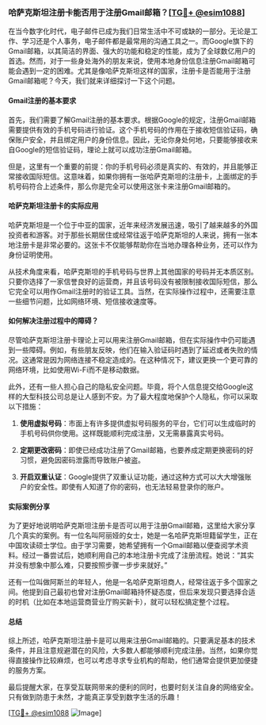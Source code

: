 ### 哈萨克斯坦注册卡能否用于注册Gmail邮箱？[[TG💪+ @esim1088](https://t.me/s/esim1088)]

在当今数字化时代，电子邮件已成为我们日常生活中不可或缺的一部分。无论是工作、学习还是个人事务，电子邮件都是最常用的沟通工具之一。而Google旗下的Gmail邮箱，以其简洁的界面、强大的功能和稳定的性能，成为了全球数亿用户的首选。然而，对于一些身处海外的朋友来说，使用本地身份信息注册Gmail邮箱可能会遇到一定的困难。尤其是像哈萨克斯坦这样的国家，注册卡是否能用于注册Gmail邮箱呢？今天，我们就来详细探讨一下这个问题。

#### Gmail注册的基本要求

首先，我们需要了解Gmail注册的基本要求。根据Google的规定，注册Gmail邮箱需要提供有效的手机号码进行验证。这个手机号码的作用在于接收短信验证码，确保账户安全，并且绑定用户的身份信息。因此，无论你身处何地，只要能够接收来自Google的短信验证码，理论上就可以成功注册Gmail邮箱。

但是，这里有一个重要的前提：你的手机号码必须是真实的、有效的，并且能够正常接收国际短信。这意味着，如果你拥有一张哈萨克斯坦的注册卡，上面绑定的手机号码符合上述条件，那么你是完全可以使用这张卡来注册Gmail邮箱的。

#### 哈萨克斯坦注册卡的实际应用

哈萨克斯坦是一个位于中亚的国家，近年来经济发展迅速，吸引了越来越多的外国投资者和游客。对于那些长期居住或经常往返于哈萨克斯坦的人来说，拥有一张本地注册卡是非常必要的。这张卡不仅能够帮助你在当地办理各种业务，还可以作为身份证明使用。

从技术角度来看，哈萨克斯坦的手机号码与世界上其他国家的号码并无本质区别。只要你选择了一家信誉良好的运营商，并且该号码没有被限制接收国际短信，那么它完全可以用作Gmail注册时的验证工具。当然，在实际操作过程中，还需要注意一些细节问题，比如网络环境、短信接收速度等。

#### 如何解决注册过程中的障碍？

尽管哈萨克斯坦注册卡理论上可以用来注册Gmail邮箱，但在实际操作中仍可能遇到一些障碍。例如，有些朋友反映，他们在输入验证码时遇到了延迟或者失败的情况。这通常是因为网络连接不稳定造成的。在这种情况下，建议更换一个更可靠的网络环境，比如使用Wi-Fi而不是移动数据。

此外，还有一些人担心自己的隐私安全问题。毕竟，将个人信息提交给Google这样的大型科技公司总是让人感到不安。为了最大程度地保护个人隐私，你可以采取以下措施：

1. **使用虚拟号码**：市面上有许多提供虚拟号码服务的平台，它们可以生成临时的手机号码供你使用。这样既能顺利完成注册，又无需暴露真实号码。
   
2. **定期更改密码**：即使已经成功注册了Gmail邮箱，也要养成定期更换密码的好习惯，避免因密码泄露而导致账户被盗。

3. **开启双重认证**：Google提供了双重认证功能，通过这种方式可以大大增强账户的安全性。即使有人知道了你的密码，也无法轻易登录你的账户。

#### 实际案例分享

为了更好地说明哈萨克斯坦注册卡是否可以用于注册Gmail邮箱，这里给大家分享几个真实的案例。有一位名叫阿丽娅的女士，她是一名哈萨克斯坦籍留学生，正在中国攻读硕士学位。由于学习需要，她希望拥有一个Gmail邮箱以便查阅学术资料。经过一番尝试后，她顺利用自己的本地注册卡完成了注册流程。她说：“其实并没有想象中那么难，只要按照步骤一步步来就好。”

还有一位叫做阿斯兰的年轻人，他是一名哈萨克斯坦商人，经常往返于多个国家之间。他提到自己最初也曾对注册Gmail邮箱持怀疑态度，但后来发现只要选择合适的时机（比如在本地运营商营业厅购买新卡），就可以轻松搞定整个过程。

#### 总结

综上所述，哈萨克斯坦注册卡是可以用来注册Gmail邮箱的。只要满足基本的技术条件，并且注意规避潜在的风险，大多数人都能够顺利完成注册。当然，如果你觉得直接操作比较麻烦，也可以考虑寻求专业机构的帮助，他们通常会提供更加便捷的服务方案。

最后提醒大家，在享受互联网带来的便利的同时，也要时刻关注自身的网络安全。只有做到防患于未然，才能真正享受到数字生活的乐趣！

[[TG💪+ @esim1088](https://t.me/s/esim1088) ![Image](https://i.postimg.cc/4NQfJmqS/Snipaste-2025-05-13-00-14-12.png)]